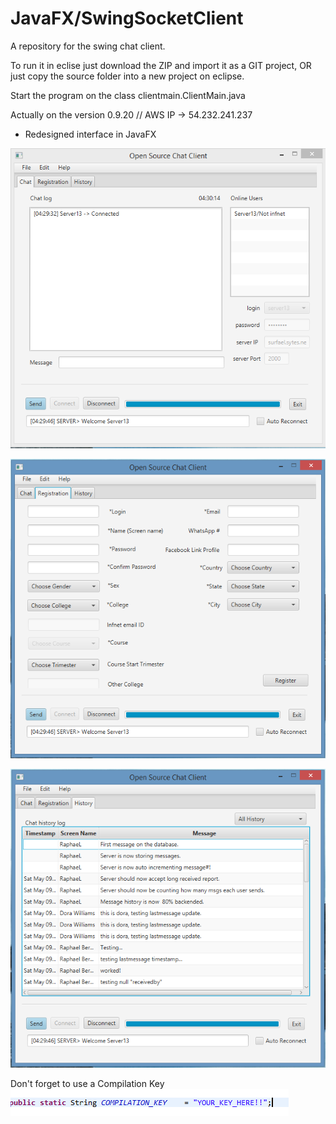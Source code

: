 # JavaFX/SwingSocketClient
A repository for the swing chat client.

To run it in eclise just download the ZIP and import it as a GIT project, OR just copy the source folder into a new project
on eclipse.

Start the program on the class clientmain.ClientMain.java

Actually on the version 0.9.20 // AWS IP -> 54.232.241.237

- Redesigned interface in JavaFX

![alt tag](https://github.com/raphaelbgr/SwingSocketClient/blob/master/img/demoImage.png)

![alt tag](https://github.com/raphaelbgr/SwingSocketClient/blob/master/img/demoImage2.png)

![alt tag](https://github.com/raphaelbgr/SwingSocketClient/blob/master/img/demoImage3.png)

Don't forget to use a Compilation Key
![alt tag](https://github.com/raphaelbgr/SwingSocketClient/blob/master/img/YourKeyHere.png)
